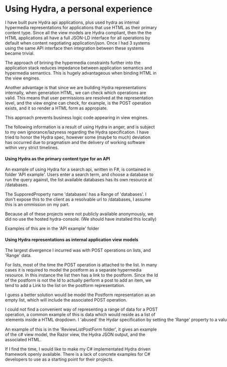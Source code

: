 # Using Hydra, a personal experience

I have built pure Hydra api applications, plus used hydra as internal hypermedia representations for applications that use HTML as their primary content type. Since all the view models are Hydra compliant, then the the HTML applications all have a full JSON-LD interface for all operations by default when content negotiating application/json. Once I had 3 systems using the same API interface then integration between these systems became trivial.

The approach of brining the hypermedia constraints further into the application stack reduces impedance between application semantics and hypermedia semantics. This is hugely advantageous when binding HTML in the view engines. 

Another advantage is that since we are building Hydra representations internally, when generation HTML, we can check which operations are valid. This means that user permissions are resolved at the representation level, and the view engine can check, for example, is the POST operation exists, and it so render a HTML form as appropiate.

This approach prevents business logic code appearing in view engines.

The following information is a result of using Hydra in anger, and is subject to my own ignorance/lazyness regarding the Hydra specification. I have tried to honor the Hydra spec, however some (maybe to much) deviation has occurred due to pragmatism and the delivery of working software within very strict timelines.


#### Using Hydra as the primary content type for an API

An example of using Hydra for a search api, written in F#, is contained in folder 'API example'. Users enter a search term, and choose a database to run the query against, the list available databases has its own resource at /databases.

The SupporedProperty name 'databases' has a Range of 'databases'. I don't expose this to the client as a resolvable  url to /databases, I assume this is an ommission on my part.

Because all of these projects were not publicly available anonymously, we did no use the hosted hydra-console. (We should have installed this locally)

Examples of this are in the 'API example' folder

#### Using Hydra representations as internal application view models

The largest divergence I incurred was with POST operations on lists, and 'Range' data.

For lists, most of the time the POST operation is attached to the list. In many cases it is required to model the postform as a separate hypermedia resource. In this instance the list then has a link to the postform. Since the Id of the postform is not the Id to actually perform a post to add an item, we tend to add a Link to the list  on the postform representation.

I guess a better solution would be model the Postform representation as an empty list, which will include the associated POST operation.

I could not find a convenient way of representing a range of data for a POST operation, a common example of this is data which would reside as a list of <option> elements inside a HTML dropdown. I 'abused' the Hydar specification by setting the 'Range' property to a value of 'Data' and then attached a list of Hydra classes, one for each available value.
  
An example of this is in the 'ReviewListPostForm folder', it gives an example of the c# view model, the Razor view, the Hydra JSON output, and the associated HTML.
 

If I find the time, I would like to make my C# implementated Hydra driven framework openly available. There is a lack of concrete examples for C# developers to use as a starting point for their projects.
  
  
  




